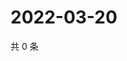 # 2022-03-20

共 0 条

<!-- BEGIN WEIBO -->
<!-- 最后更新时间 Sun Mar 20 2022 17:13:41 GMT+0800 (China Standard Time) -->

<!-- END WEIBO -->
